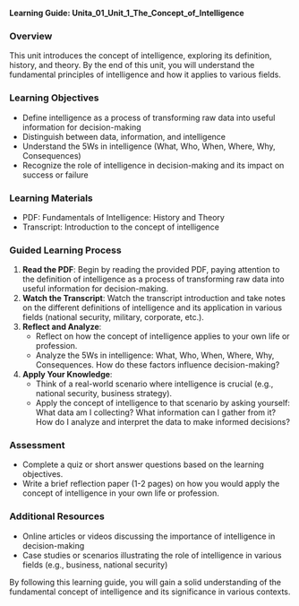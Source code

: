 **Learning Guide: Unita_01_Unit_1_The_Concept_of_Intelligence**

### Overview

This unit introduces the concept of intelligence, exploring its definition, history, and theory. By the end of this unit, you will understand the fundamental principles of intelligence and how it applies to various fields.

### Learning Objectives

* Define intelligence as a process of transforming raw data into useful information for decision-making
* Distinguish between data, information, and intelligence
* Understand the 5Ws in intelligence (What, Who, When, Where, Why, Consequences)
* Recognize the role of intelligence in decision-making and its impact on success or failure

### Learning Materials

* PDF: Fundamentals of Intelligence: History and Theory
* Transcript: Introduction to the concept of intelligence

### Guided Learning Process

1. **Read the PDF**: Begin by reading the provided PDF, paying attention to the definition of intelligence as a process of transforming raw data into useful information for decision-making.
2. **Watch the Transcript**: Watch the transcript introduction and take notes on the different definitions of intelligence and its application in various fields (national security, military, corporate, etc.).
3. **Reflect and Analyze**:
	+ Reflect on how the concept of intelligence applies to your own life or profession.
	+ Analyze the 5Ws in intelligence: What, Who, When, Where, Why, Consequences. How do these factors influence decision-making?
4. **Apply Your Knowledge**:
	+ Think of a real-world scenario where intelligence is crucial (e.g., national security, business strategy).
	+ Apply the concept of intelligence to that scenario by asking yourself: What data am I collecting? What information can I gather from it? How do I analyze and interpret the data to make informed decisions?

### Assessment

* Complete a quiz or short answer questions based on the learning objectives.
* Write a brief reflection paper (1-2 pages) on how you would apply the concept of intelligence in your own life or profession.

### Additional Resources

* Online articles or videos discussing the importance of intelligence in decision-making
* Case studies or scenarios illustrating the role of intelligence in various fields (e.g., business, national security)

By following this learning guide, you will gain a solid understanding of the fundamental concept of intelligence and its significance in various contexts.
